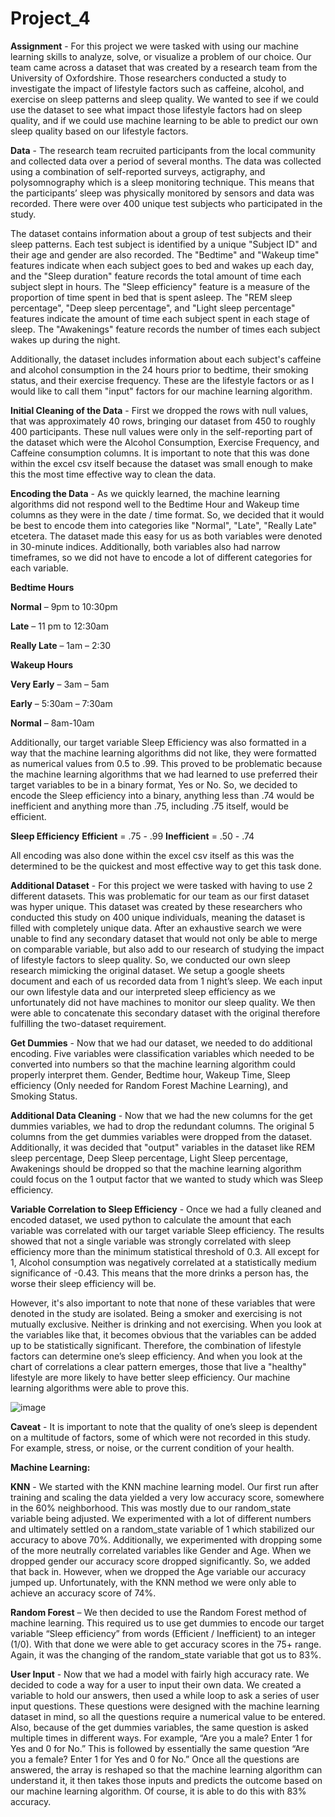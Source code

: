 # Project_4

**Assignment** - For this project we were tasked with using our machine learning skills to analyze, solve, or visualize a problem of our choice. Our team came across a dataset that was created by a research team from the University of Oxfordshire. Those researchers conducted a study to investigate the impact of lifestyle factors such as caffeine, alcohol, and exercise on sleep patterns and sleep quality. We wanted to see if we could use the dataset to see what impact those lifestyle factors had on sleep quality, and if we could use machine learning to be able to predict our own sleep quality based on our lifestyle factors.


**Data** - The research team recruited participants from the local community and collected data over a period of several months. The data was collected using a combination of self-reported surveys, actigraphy, and polysomnography which is a sleep monitoring technique. This means that the participants’ sleep was physically monitored by sensors and data was recorded. There were over 400 unique test subjects who participated in the study. 

The dataset contains information about a group of test subjects and their sleep patterns. Each test subject is identified by a unique "Subject ID" and their age and gender are also recorded. The "Bedtime" and "Wakeup time" features indicate when each subject goes to bed and wakes up each day, and the "Sleep duration" feature records the total amount of time each subject slept in hours. The "Sleep efficiency" feature is a measure of the proportion of time spent in bed that is spent asleep. The "REM sleep percentage", "Deep sleep percentage", and "Light sleep percentage" features indicate the amount of time each subject spent in each stage of sleep. The "Awakenings" feature records the number of times each subject wakes up during the night. 

Additionally, the dataset includes information about each subject's caffeine and alcohol consumption in the 24 hours prior to bedtime, their smoking status, and their exercise frequency. These are the lifestyle factors or as I would like to call them "input" factors for our machine learning algorithm. 


**Initial Cleaning of the Data** - First we dropped the rows with null values, that was approximately 40 rows, bringing our dataset from 450 to roughly 400 participants. These null values were only in the self-reporting part of the dataset which were the Alcohol Consumption, Exercise Frequency, and Caffeine consumption columns. It is important to note that this was done within the excel csv itself because the dataset was small enough to make this the most time effective way to clean the data.


**Encoding the Data** - As we quickly learned, the machine learning algorithms did not respond well to the Bedtime Hour and Wakeup time columns as they were in the date / time format. So, we decided that it would be best to encode them into categories like "Normal", "Late", "Really Late" etcetera. The dataset made this easy for us as both variables were denoted in 30-minute indices. Additionally, both variables also had narrow timeframes, so we did not have to encode a lot of different categories for each variable.

**Bedtime Hours**

**Normal** – 9pm to 10:30pm

**Late** – 11 pm to 12:30am

**Really Late** – 1am – 2:30


**Wakeup Hours**

**Very Early** – 3am – 5am

**Early** – 5:30am – 7:30am

**Normal** – 8am-10am


Additionally, our target variable Sleep Efficiency was also formatted in a way that the machine learning algorithms did not like, they were formatted as numerical values from 0.5 to .99. This proved to be problematic because the machine learning algorithms that we had learned to use preferred their target variables to be in a binary format, Yes or No. So, we decided to encode the Sleep efficiency into a binary, anything less than .74 would be inefficient and anything more than .75, including .75 itself, would be efficient. 

**Sleep Efficiency**
**Efficient** = .75 - .99
**Inefficient** = .50 - .74

All encoding was also done within the excel csv itself as this was the determined to be the quickest and most effective way to get this task done. 


**Additional Dataset** - For this project we were tasked with having to use 2 different datasets. This was problematic for our team as our first dataset was hyper unique. This dataset was created by these researchers who conducted this study on 400 unique individuals, meaning the dataset is filled with completely unique data. After an exhaustive search we were unable to find any secondary dataset that would not only be able to merge on comparable variable, but also add to our research of studying the impact of lifestyle factors to sleep quality. So, we conducted our own sleep research mimicking the original dataset. We setup a google sheets document and each of us recorded data from 1 night’s sleep. We each input our own lifestyle data and our interpreted sleep efficiency as we unfortunately did not have machines to monitor our sleep quality. We then were able to concatenate this secondary dataset with the original therefore fulfilling the two-dataset requirement.


**Get Dummies** - Now that we had our dataset, we needed to do additional encoding. Five variables were classification variables which needed to be converted into numbers so that the machine learning algorithm could properly interpret them. Gender, Bedtime hour, Wakeup Time, Sleep efficiency (Only needed for Random Forest Machine Learning), and Smoking Status. 


**Additional Data Cleaning** - Now that we had the new columns for the get dummies variables, we had to drop the redundant columns. The original 5 columns from the get dummies variables were dropped from the dataset. Additionally, it was decided that "output" variables in the dataset like REM sleep percentage, Deep Sleep percentage, Light Sleep percentage, Awakenings should be dropped so that the machine learning algorithm could focus on the 1 output factor that we wanted to study which was Sleep efficiency.

**Variable Correlation to Sleep Efficiency** - Once we had a fully cleaned and encoded dataset, we used python to calculate the amount that each variable was correlated with our target variable Sleep efficiency. The results showed that not a single variable was strongly correlated with sleep efficiency more than the minimum statistical threshold of 0.3. All except for 1, Alcohol consumption was negatively correlated at a statistically medium significance of -0.43. This means that the more drinks a person has, the worse their sleep efficiency will be.

However, it's also important to note that none of these variables that were denoted in the study are isolated. Being a smoker and exercising is not mutually exclusive. Neither is drinking and not exercising. When you look at the variables like that, it becomes obvious that the variables can be added up to be statistically significant. Therefore, the combination of lifestyle factors can determine one’s sleep efficiency. And when you look at the chart of correlations a clear pattern emerges, those that live a "healthy" lifestyle are more likely to have better sleep efficiency. Our machine learning algorithms were able to prove this.

![image](https://github.com/jsfrmsj/Project_4/assets/121833972/4a4d4b37-1195-4312-ba2b-16895cabbd40)

**Caveat** - It is important to note that the quality of one’s sleep is dependent on a multitude of factors, some of which were not recorded in this study. For example, stress, or noise, or the current condition of your health.

**Machine Learning:**

**KNN** - We started with the KNN machine learning model. Our first run after training and scaling the data yielded a very low accuracy score, somewhere in the 60% neighborhood. This was mostly due to our random_state variable being adjusted. We experimented with a lot of different numbers and ultimately settled on a random_state variable of 1 which stabilized our accuracy to above 70%. 
Additionally, we experimented with dropping some of the more neutrally correlated variables like Gender and Age. When we dropped gender our accuracy score dropped significantly. So, we added that back in. However, when we dropped the Age variable our accuracy jumped up. 
Unfortunately, with the KNN method we were only able to achieve an accuracy score of 74%.

**Random Forest** – We then decided to use the Random Forest method of machine learning. This required us to use get dummies to encode our target variable “Sleep efficiency” from words (Efficient / Inefficient) to an integer (1/0). With that done we were able to get accuracy scores in the 75+ range. Again, it was the changing of the random_state variable that got us to 83%. 

**User Input** - Now that we had a model with fairly high accuracy rate. We decided to code a way for a user to input their own data. We created a variable to hold our answers, then used a while loop to ask a series of user input questions. These questions were designed with the machine learning dataset in mind, so all the questions require a numerical value to be entered. Also, because of the get dummies variables, the same question is asked multiple times in different ways. For example, “Are you a male? Enter 1 for Yes and 0 for No.” This is followed by essentially the same question “Are you a female? Enter 1 for Yes and 0 for No.”
Once all the questions are answered, the array is reshaped so that the machine learning algorithm can understand it, it then takes those inputs and predicts the outcome based on our machine learning algorithm. Of course, it is able to do this with 83% accuracy. 
